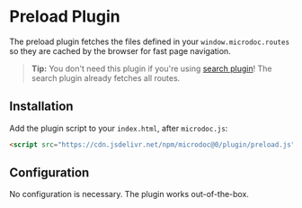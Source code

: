# Preload Plugin

The preload plugin fetches the files defined in your `window.microdoc.routes` so they are cached by the browser for fast page navigation.

> **Tip:** You don't need this plugin if you're using [search plugin](plugins/search.md)! The search plugin already fetches all routes.

## Installation

Add the plugin script to your `index.html`, after `microdoc.js`:

<!-- FIXME: remarkable markdown parser fails to render the next line after HTML comments so we have to use prettier range ignore comments instead of prettier-ignore -->
<!-- prettier-ignore-start -->

```html
<script src="https://cdn.jsdelivr.net/npm/microdoc@0/plugin/preload.js" defer></script>
```

<!-- prettier-ignore-end -->

## Configuration

No configuration is necessary. The plugin works out-of-the-box.
